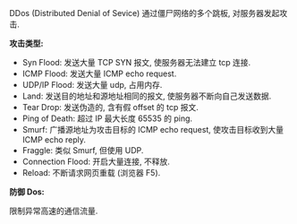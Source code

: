 DDos (Distributed Denial of Sevice) 通过僵尸网络的多个跳板, 对服务器发起攻击.

**攻击类型:**
- Syn Flood: 发送大量 TCP SYN 报文, 使服务器无法建立 tcp 连接.
- ICMP Flood: 发送大量 ICMP echo request.
- UDP/IP Flood: 发送大量 udp, 占用内存.
- Land: 发送目的地址和源地址相同的报文, 使服务器不断向自己发送数据.
- Tear Drop: 发送伪造的, 含有假 offset 的 tcp 报文.
- Ping of Death: 超过 IP 最大长度 65535 的 ping.
- Smurf: 广播源地址为攻击目标的 ICMP echo request, 使攻击目标收到大量 ICMP echo reply.
- Fraggle: 类似 Smurf, 但使用 UDP.
- Connection Flood: 开启大量连接, 不释放.
- Reload: 不断请求网页重载 (浏览器 F5).

**防御 Dos:**

限制异常高速的通信流量.